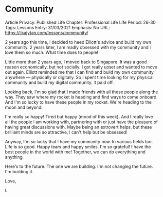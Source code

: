 # Community

Article Privacy: Published
Life Chapter: Professional Life
Life Period: 26-30
Tags: Lessons
Entry: 31/03/2021
Emphasis: No
URL: https://lisajytan.com/lessons/community/

2 years ago this time, I decided to heed Elliott's advice and build my own community. 2 years later, I am madly obsessed with my community and I love them so much. What time does to people! 

Little more than 2 years ago, I moved back to Singapore. It was a good reason economically, but not socially. I got really upset and wanted to move out again. Elliott reminded me that I can find and build my own community anywhere — physically or digitally. So I spent time looking for my physical community and build my digital community. It paid off. 

Looking back, I'm so glad that I made friends with all these people along the way. They saw where my rocket is heading and find ways to come onboard. And I'm so lucky to have these people in my rocket. We're heading to the moon and beyond. 

I'm really so happy! Tired but happy (mood of this week). And I really love all the people I am working with, partnering with or just have the pleasure of having great discussions with. Maybe being an extrovert helps, but these brilliant minds are so attractive, I can't help but be obsessed! 

Anyway, I'm so lucky that I have my community now. In various fields too. Life is so good. Happy tears and happy smiles. I'm so grateful! I have the best people in the world with me! Together, we can do everything and anything. 

Here's to the future. The one we are building. I'm not changing the future. I'm building it. 

Love, 

L